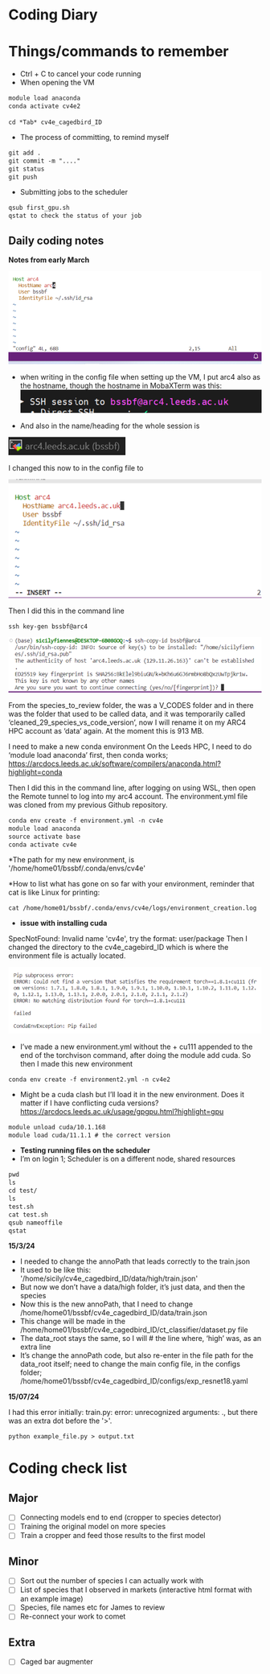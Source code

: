 # Coding Diary
# Things/commands to remember
* Ctrl + C to cancel your code running
* When opening the VM
```
module load anaconda
conda activate cv4e2

cd *Tab* cv4e_cagedbird_ID
```

* The process of committing, to remind myself
```
git add .
git commit -m "...."
git status
git push
```
* Submitting jobs to the scheduler

```
qsub first_gpu.sh
qstat to check the status of your job
```

## Daily coding notes
**Notes from early March**

![alt text](image.png)
* when writing in the config file when setting up the VM, I put arc4 also as the hostname, though the hostname in MobaXTerm was this: 
![alt text](image-1.png)

* And also in the name/heading for the whole session is

![alt text](image-2.png)

I changed this now to in the config file to 

![alt text](image-3.png)

Then I did this in the command line
```
ssh key-gen bssbf@arc4
```

![alt text](image-4.png)

From the species_to_review folder, the was a V_CODES folder and in there was the folder that used to be called data, and it was temporarily called ‘cleaned_29_species_vs_code_version’, now I will rename it on my ARC4 HPC account as ‘data’ again. At the moment this is 913 MB.

I need to make a new conda environment
On the Leeds HPC, I need to do ‘module load anaconda’ first, then conda works; https://arcdocs.leeds.ac.uk/software/compilers/anaconda.html?highlight=conda

Then I did this in the command line, after logging on using WSL, then open the Remote tunnel to log into my arc4 account. The environment.yml file was cloned from my previous Github repository.

```
conda env create -f environment.yml -n cv4e
module load anaconda
source activate base
conda activate cv4e
```
*The path for my new environment, is '/home/home01/bssbf/.conda/envs/cv4e'

*How to list what has gone on so far with your environment, reminder that cat is like Linux for printing: 	

```
cat /home/home01/bssbf/.conda/envs/cv4e/logs/environment_creation.log
```
* **issue with installing cuda**

SpecNotFound: Invalid name 'cv4e', try the format: user/package
Then I changed the directory to the cv4e_cagebird_ID which is where the environment file is actually located.

![alt text](image-5.png)

* I’ve made a new environment.yml without the + cu111 appended to the end of the torchvison command, after doing the module add cuda. So then I made this new environment
```
conda env create -f environment2.yml -n cv4e2
```
* Might be a cuda clash but I’ll load it in the new environment. Does it matter if I have conflicting cuda versions?
https://arcdocs.leeds.ac.uk/usage/gpgpu.html?highlight=gpu 

```
module unload cuda/10.1.168
module load cuda/11.1.1 # the correct version
```

* **Testing running files on the scheduler**
* I’m on login 1; Scheduler is on a different node, shared resources

```
pwd
ls
cd test/
ls
test.sh
cat test.sh
qsub nameoffile
qstat
```

**15/3/24**
* I needed to change the annoPath that leads correctly to the train.json
* It used to be like this: '/home/sicily/cv4e_cagedbird_ID/data/high/train.json'
* But now we don’t have a data/high folder, it’s just data, and then the species
* Now this is the new annoPath, that I need to change
/home/home01/bssbf/cv4e_cagedbird_ID/data/train.json
* This change will be made in the /home/home01/bssbf/cv4e_cagedbird_ID/ct_classifier/dataset.py file
* The data_root stays the same, so I will # the line where, ‘high’ was, as an extra line
* It’s change the annoPath code, but also re-enter in the file path for the data_root itself; need to change the main config file, in the configs folder; /home/home01/bssbf/cv4e_cagedbird_ID/configs/exp_resnet18.yaml

**15/07/24**

I had this error initially: train.py: error: unrecognized arguments: ., but there was an extra dot before the '>'.

```
python example_file.py > output.txt
```

# Coding check list

## Major
* [ ] Connecting models end to end (cropper to species detector)
* [ ] Training the original model on more species
* [ ] Train a cropper and feed those results to the first model

## Minor
* [ ] Sort out the number of species I can actually work with
* [ ] List of species that I observed in markets (interactive html format with an example image)
* [ ] Species, file names etc for James to review
* [ ] Re-connect your work to comet

## Extra 
* [ ] Caged bar augmenter